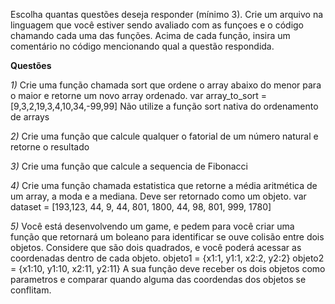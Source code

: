 Escolha quantas questões deseja responder (mínimo 3).
Crie um arquivo na linguagem que você estiver sendo avaliado com as funçoes e o código chamando cada uma das funções.
Acima de cada função, insira um comentário no código mencionando qual a questão respondida.

**Questões**

*1)* Crie uma função chamada sort que ordene o array abaixo do menor para o maior e retorne um novo array ordenado.
var array_to_sort = [9,3,2,19,3,4,10,34,-99,99]
Não utilize a função sort nativa do ordenamento de arrays

*2)* Crie uma função que calcule qualquer o fatorial de um número natural e retorne o resultado

*3)* Crie uma função que calcule a sequencia de Fibonacci

*4)* Crie uma função chamada estatistica que retorne a média aritmética de um array, a moda e a mediana.
Deve ser retornado como um objeto.
var dataset = [193,123, 44, 9, 44, 801, 1800, 44, 98, 801, 999, 1780]

*5)* Você está desenvolvendo um game, e pedem para você criar uma função que retornará um boleano para identificar se ouve colisão entre dois objetos. 
Considere que são dois quadrados, e você poderá acessar as coordenadas dentro de cada objeto.
objeto1 = {x1:1, y1:1, x2:2, y2:2}
objeto2 = {x1:10, y1:10, x2:11, y2:11}
A sua função deve receber os dois objetos como parametros e comparar quando alguma das coordendas dos objetos se conflitam. 


